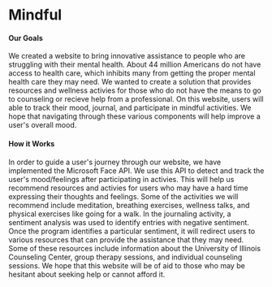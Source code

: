 # **Mindful**

#### Our Goals
We created a website to bring innovative assistance to people who are struggling with their mental health. About 44 million Americans do not have access to health care, which inhibits many from getting the proper mental health care they may need. We wanted to create a solution that provides resources and wellness activies for those who do not have the means to go to counseling or recieve help from a professional. On this website, users will able to track their mood, journal, and participate in mindful activities. We hope that navigating through these various components will help improve a user's overall mood. 

#### How it Works
In order to guide a user's journey through our website, we have implemented the Microsoft Face API. We use this API to detect and track the user's mood/feelings after participating in activies. This will help us recommend resources and activies for users who may have a hard time expressing their thoughts and feelings. Some of the activities we will recommend include meditation, breathing exercises, wellness talks, and physical exercises like going for a walk. In the journaling activity, a sentiment analysis was used to identify entries with negative sentiment. Once the program identifies a particular sentiment, it will redirect users to various resources that can provide the assistance that they may need. Some of these resources include information about the University of Illinois Counseling Center, group therapy sessions, and individual counseling sessions. We hope that this website will be of aid to those who may be hesitant about seeking help or cannot afford it.  
